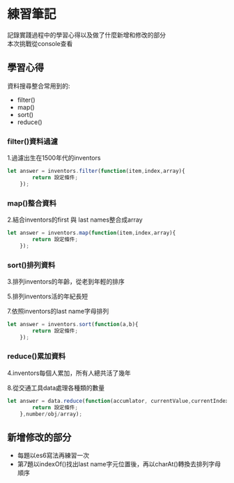 

# 練習筆記

記錄實踐過程中的學習心得以及做了什麼新增和修改的部分  
本次挑戰從console查看


## 學習心得

資料搜尋整合常用到的:
* filter()
* map()
* sort()
* reduce()

### filter()資料過濾

1.過濾出生在1500年代的inventors

```js
let answer = inventors.filter(function(item,index,array){
        return 設定條件;
    });
```
### map()整合資料
2.結合inventors的first 與 last names整合成array

```js
let answer = inventors.map(function(item,index,array){
        return 設定條件;
    });
```
### sort()排列資料
3.排列inventors的年齡，從老到年輕的排序
 
5.排列inventors活的年紀長短
 
7.依照inventors的last name字母排列

```js
let answer = inventors.sort(function(a,b){
        return 設定條件;
    });
```
### reduce()累加資料
4.inventors每個人累加，所有人總共活了幾年
 
8.從交通工具data處理各種類的數量

```js
let answer = data.reduce(function(accumlator, currentValue,currentIndex, array){
        return 設定條件;
    },number/obj/array);
```

## 新增修改的部分

* 每題以es6寫法再練習一次
* 第7題以indexOf()找出last name字元位置後，再以charAt()轉換去排列字母順序

